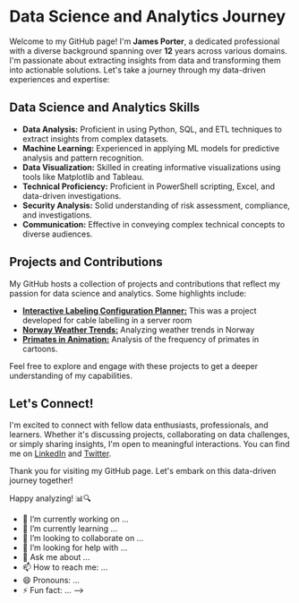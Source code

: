 # Data Science and Analytics Journey

Welcome to my GitHub page! I'm **James Porter**, a dedicated professional with a diverse background spanning over **12** years across various domains. I'm passionate about extracting insights from data and transforming them into actionable solutions. Let's take a journey through my data-driven experiences and expertise:

## Data Science and Analytics Skills

- **Data Analysis:** Proficient in using Python, SQL, and ETL techniques to extract insights from complex datasets.
- **Machine Learning:** Experienced in applying ML models for predictive analysis and pattern recognition.
- **Data Visualization:** Skilled in creating informative visualizations using tools like Matplotlib and Tableau.
- **Technical Proficiency:** Proficient in PowerShell scripting, Excel, and data-driven investigations.
- **Security Analysis:** Solid understanding of risk assessment, compliance, and investigations.
- **Communication:** Effective in conveying complex technical concepts to diverse audiences.

## Projects and Contributions

My GitHub hosts a collection of projects and contributions that reflect my passion for data science and analytics. Some highlights include:

- [**Interactive Labeling Configuration Planner:**](https://github.com/James-E-Porter/james-e-porter.github.io/blob/e72dbdbd9b47ba81b813d3ee239eecce07003df5/Interactive_Labeling.md) This was a project developed for cable labelling in a server room
- [**Norway Weather Trends:**](https://github.com/James-E-Porter/Norway_Weather_Trends/blob/4276320dce2ffbf004f6f2ea7bba442b12429a46/Norway_Weather.ipynb) Analyzing weather trends in Norway
- [**Primates in Animation:**](https://github.com/James-E-Porter/Primates_In_Animation/blob/fec2a51feb085a227637eb8f727ec66e4e290212/README.md) Analysis of the frequency of primates in cartoons.

Feel free to explore and engage with these projects to get a deeper understanding of my capabilities.

## Let's Connect!

I'm excited to connect with fellow data enthusiasts, professionals, and learners. Whether it's discussing projects, collaborating on data challenges, or simply sharing insights, I'm open to meaningful interactions. You can find me on [LinkedIn](https://www.linkedin.com/in/yourusername) and [Twitter](https://twitter.com/yourusername).

Thank you for visiting my GitHub page. Let's embark on this data-driven journey together!

Happy analyzing! 📊🔍


- 🔭 I’m currently working on ...
- 🌱 I’m currently learning ...
- 👯 I’m looking to collaborate on ...
- 🤔 I’m looking for help with ...
- 💬 Ask me about ...
- 📫 How to reach me: ...
- 😄 Pronouns: ...
- ⚡ Fun fact: ...
-->
